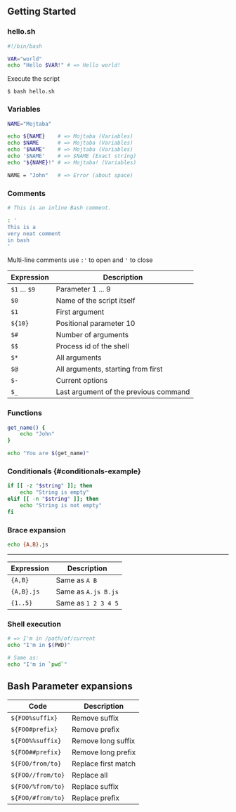 
## Getting Started

### hello.sh

```bash
#!/bin/bash

VAR="world"
echo "Hello $VAR!" # => Hello world!
```

Execute the script

```shell script
$ bash hello.sh
```

### Variables

```bash
NAME="Mojtaba"

echo ${NAME}    # => Mojtaba (Variables)
echo $NAME      # => Mojtaba (Variables)
echo "$NAME"    # => Mojtaba (Variables)
echo '$NAME'    # => $NAME (Exact string)
echo "${NAME}!" # => Mojtaba! (Variables)

NAME = "John"   # => Error (about space)
```

### Comments

```bash
# This is an inline Bash comment.
```

```bash
: '
This is a
very neat comment
in bash
'
```

Multi-line comments use `:'` to open and `'` to close


| Expression  | Description                           |
| ----------- | ------------------------------------- |
| `$1` … `$9` | Parameter 1 ... 9                     |
| `$0`        | Name of the script itself             |
| `$1`        | First argument                        |
| `${10}`     | Positional parameter 10               |
| `$#`        | Number of arguments                   |
| `$$`        | Process id of the shell               |
| `$*`        | All arguments                         |
| `$@`        | All arguments, starting from first    |
| `$-`        | Current options                       |
| `$_`        | Last argument of the previous command |


### Functions

```bash
get_name() {
    echo "John"
}

echo "You are $(get_name)"
```


### Conditionals {#conditionals-example}

```bash
if [[ -z "$string" ]]; then
    echo "String is empty"
elif [[ -n "$string" ]]; then
    echo "String is not empty"
fi
```


### Brace expansion

```bash
echo {A,B}.js
```

---

| Expression | Description         |
| ---------- | ------------------- |
| `{A,B}`    | Same as `A B`       |
| `{A,B}.js` | Same as `A.js B.js` |
| `{1..5}`   | Same as `1 2 3 4 5` |


### Shell execution

```bash
# => I'm in /path/of/current
echo "I'm in $(PWD)"

# Same as:
echo "I'm in `pwd`"
```


## Bash Parameter expansions


| Code              | Description         |
| ----------------- | ------------------- |
| `${FOO%suffix}`   | Remove suffix       |
| `${FOO#prefix}`   | Remove prefix       |
| `${FOO%%suffix}`  | Remove long suffix  |
| `${FOO##prefix}`  | Remove long prefix  |
| `${FOO/from/to}`  | Replace first match |
| `${FOO//from/to}` | Replace all         |
| `${FOO/%from/to}` | Replace suffix      |
| `${FOO/#from/to}` | Replace prefix      |
